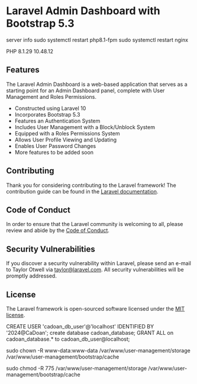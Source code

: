 # Laravel Admin Dashboard with Bootstrap 5.3

server info
sudo systemctl restart php8.1-fpm
sudo systemctl restart nginx

PHP 8.1.29
10.48.12

## Features

The Laravel Admin Dashboard is a web-based application that serves as a starting point for an Admin Dashboard panel, complete with User Management and Roles Permissions.

- Constructed using Laravel 10
- Incorporates Bootstrap 5.3
- Features an Authentication System
- Includes User Management with a Block/Unblock System
- Equipped with a Roles Permissions System
- Allows User Profile Viewing and Updating
- Enables User Password Changes
- More features to be added soon

## Contributing

Thank you for considering contributing to the Laravel framework! The contribution guide can be found in the [Laravel documentation](https://laravel.com/docs/contributions).

## Code of Conduct

In order to ensure that the Laravel community is welcoming to all, please review and abide by the [Code of Conduct](https://laravel.com/docs/contributions#code-of-conduct).

## Security Vulnerabilities

If you discover a security vulnerability within Laravel, please send an e-mail to Taylor Otwell via [taylor@laravel.com](mailto:taylor@laravel.com). All security vulnerabilities will be promptly addressed.

## License

The Laravel framework is open-sourced software licensed under the [MIT license](https://opensource.org/licenses/MIT).

CREATE USER 'cadoan_db_user'@'localhost' IDENTIFIED BY '2024@CaDoan';
create database cadoan_database;
GRANT ALL on cadoan_database.* to cadoan_db_user@localhost;


sudo chown -R www-data:www-data /var/www/user-management/storage /var/www/user-management/bootstrap/cache

sudo chmod -R 775 /var/www/user-management/storage /var/www/user-management/bootstrap/cache